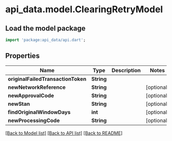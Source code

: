 # api_data.model.ClearingRetryModel

## Load the model package
```dart
import 'package:api_data/api.dart';
```

## Properties
Name | Type | Description | Notes
------------ | ------------- | ------------- | -------------
**originalFailedTransactionToken** | **String** |  | 
**newNetworkReference** | **String** |  | [optional] 
**newApprovalCode** | **String** |  | [optional] 
**newStan** | **String** |  | [optional] 
**findOriginalWindowDays** | **int** |  | [optional] 
**newProcessingCode** | **String** |  | [optional] 

[[Back to Model list]](../README.md#documentation-for-models) [[Back to API list]](../README.md#documentation-for-api-endpoints) [[Back to README]](../README.md)


